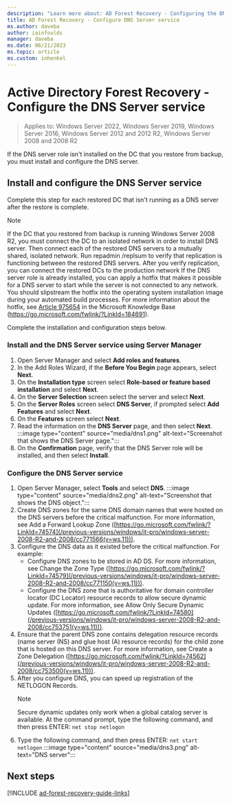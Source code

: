 ```yaml
---
description: "Learn more about: AD Forest Recovery - Configuring the DNS Server service"
title: AD Forest Recovery - Configure DNS Server service
ms.author: daveba
author: iainfoulds
manager: daveba
ms.date: 06/21/2023
ms.topic: article
ms.custom: inhenkel
---
```

# Active Directory Forest Recovery - Configure the DNS Server service

>Applies to: Windows Server 2022, Windows Server 2019, Windows Server 2016, Windows Server 2012 and 2012 R2, Windows Server 2008 and 2008 R2

If the DNS server role isn't installed on the DC that you restore from backup, you must install and configure the DNS server.

## Install and configure the DNS Server service

Complete this step for each restored DC that isn't running as a DNS server after the restore is complete.

> [!NOTE]
> If the DC that you restored from backup is running Windows Server 2008 R2, you must connect the DC to an isolated network in order to install DNS server. Then connect each of the restored DNS servers to a mutually shared, isolated network. Run repadmin /replsum to verify that replication is functioning between the restored DNS servers. After you verify replication, you can connect the restored DCs to the production network If the DNS server role is already installed, you can apply a hotfix that makes it possible for a DNS server to start while the server is not connected to any network. You should slipstream the hotfix into the operating system installation image during your automated build processes. For more information about the hotfix, see [Article 975654](https://go.microsoft.com/fwlink/?LinkId=184691) in the Microsoft Knowledge Base (https://go.microsoft.com/fwlink/?LinkId=184691).

Complete the installation and configuration steps below.

### Install and the DNS Server service using Server Manager

1. Open Server Manager and select **Add roles and features**.
1. In the Add Roles Wizard, if the **Before You Begin** page appears, select **Next**.
1. On the **Installation type** screen select **Role-based or feature based installation** and select **Next**.
1. On the **Server Selection** screen select the server and select **Next**.
1. On the **Server Roles** screen select **DNS Server**, if prompted select **Add Features** and select **Next**.
1. On the **Features** screen select **Next**.
1. Read the information on the **DNS Server** page, and then select **Next**.
    :::image type="content" source="media/dns1.png" alt-text="Screenshot that shows the DNS Server page.":::
1. On the **Confirmation** page, verify that the DNS Server role will be installed, and then select **Install**.

### Configure the DNS Server service

1. Open Server Manager, select **Tools** and select **DNS**.
   :::image type="content" source="media/dns2.png" alt-text="Screenshot that shows the DNS object.":::
1. Create DNS zones for the same DNS domain names that were hosted on the DNS servers before the critical malfunction. For more information, see Add a Forward Lookup Zone ([https://go.microsoft.com/fwlink/?LinkId=74574](/previous-versions/windows/it-pro/windows-server-2008-R2-and-2008/cc771566(v=ws.11))).
1. Configure the DNS data as it existed before the critical malfunction. For example:
   - Configure DNS zones to be stored in AD DS. For more information, see Change the Zone Type ([https://go.microsoft.com/fwlink/?LinkId=74579](/previous-versions/windows/it-pro/windows-server-2008-R2-and-2008/cc771150(v=ws.11))).
   - Configure the DNS zone that is authoritative for domain controller locator (DC Locator) resource records to allow secure dynamic update. For more information, see Allow Only Secure Dynamic Updates ([https://go.microsoft.com/fwlink/?LinkId=74580](/previous-versions/windows/it-pro/windows-server-2008-R2-and-2008/cc753751(v=ws.11))).
1. Ensure that the parent DNS zone contains delegation resource records (name server (NS) and glue host (A) resource records) for the child zone that is hosted on this DNS server. For more information, see Create a Zone Delegation ([https://go.microsoft.com/fwlink/?LinkId=74562](/previous-versions/windows/it-pro/windows-server-2008-R2-and-2008/cc753500(v=ws.11))).
1. After you configure DNS, you can speed up registration of the NETLOGON Records.
   > [!NOTE]
   > Secure dynamic updates only work when a global catalog server is available.
   At the command prompt, type the following command, and then press ENTER:
   `net stop netlogon`
1. Type the following command, and then press ENTER:
   `net start netlogon`
    :::image type="content" source="media/dns3.png" alt-text="DNS server":::

## Next steps

[!INCLUDE [ad-forest-recovery-guide-links](includes/ad-forest-recovery-guide-links.md)]